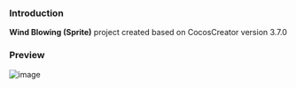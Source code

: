### Introduction
**Wind Blowing (Sprite)** project created based on CocosCreator version 3.7.0

### Preview
![image](../../../gif/202202/2022022503.gif)